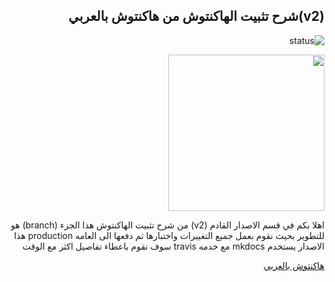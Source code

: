 <div dir="rtl">

## (v2)شرح تثبيت الهاكنتوش من هاكنتوش بالعربي

![status](https://api.travis-ci.com/ARhackintosh/ARtutorial.svg?branch=v2-dev)

<img src="https://topologic.app/wp-content/uploads/2019/01/AGPLv3-Logo.png"  width="250">


اهلا بكم في قسم الاصدار القادم (v2) من شرح تثبيت الهاكنتوش
هذا الجزء (branch) هو للتطوير 
بحيث نقوم بعمل جميع التغييرات واختبارها ثم دفعها الى العامه production
هذا الاصدار يستخدم mkdocs مع خدمه travis
سوف نقوم باعطاء تفاصيل اكثر مع الوقت


[هاكنتوش بالعربي](هاكنتوش.com)
</div>
